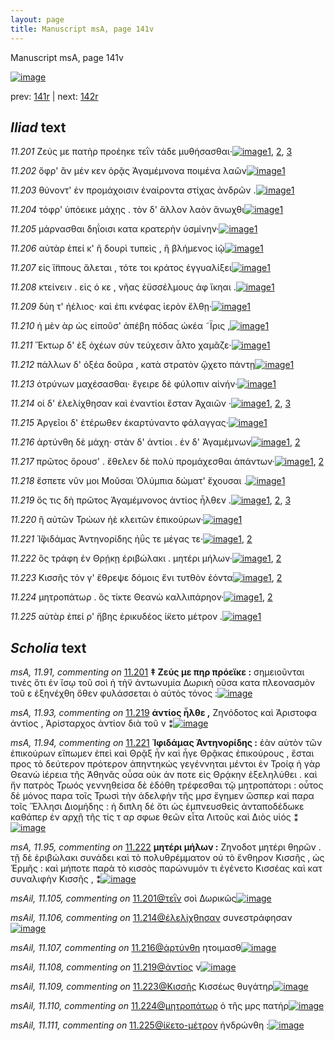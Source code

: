 ```yaml
---
layout: page
title: Manuscript msA, page 141v
---
```


Manuscript msA, page 141v

[![image](http://www.homermultitext.org/iipsrv?OBJ=IIP,1.0&FIF=/project/homer/pyramidal/deepzoom/hmt/vaimg/2017a/VA141VN_0643.tif&WID=100&CVT=JPEG)](http://www.homermultitext.org/ict2/?urn=urn:cite2:hmt:vaimg.2017a:VA141VN_0643)

prev:  [141r](../141r) | next:  [142r](../142r)

## *Iliad* text

*11.201* <a id="11.201"/> Ζεύς με πατὴρ προέηκε τεῒν τάδε μυθήσασθαι·[![image](http://www.homermultitext.org/iipsrv?OBJ=IIP,1.0&FIF=/project/homer/pyramidal/deepzoom/hmt/vaimg/2017a/VA141VN_0643.tif&RGN=0.498,0.2267,0.4,0.0285&WID=1000&CVT=JPEG)](http://www.homermultitext.org/ict2/?urn=urn:cite2:hmt:vaimg.2017a:VA141VN_0643@0.498,0.2267,0.4,0.0285)[1](#msA_11.91), [2](#msAil_11.105), [3](#msA_11.164)

*11.202* <a id="11.202"/> ὄφρ' ἂν μέν κεν ὁρᾷς Ἀγαμέμνονα ποιμένα λαῶν[![image](http://www.homermultitext.org/iipsrv?OBJ=IIP,1.0&FIF=/project/homer/pyramidal/deepzoom/hmt/vaimg/2017a/VA141VN_0643.tif&RGN=0.499,0.2492,0.404,0.0225&WID=1000&CVT=JPEG)](http://www.homermultitext.org/ict2/?urn=urn:cite2:hmt:vaimg.2017a:VA141VN_0643@0.499,0.2492,0.404,0.0225)[1](#msA_11.164)

*11.203* <a id="11.203"/> θύνοντ' ἐν προμάχοισιν ἐναίροντα στίχας ἀνδρῶν .[![image](http://www.homermultitext.org/iipsrv?OBJ=IIP,1.0&FIF=/project/homer/pyramidal/deepzoom/hmt/vaimg/2017a/VA141VN_0643.tif&RGN=0.498,0.2665,0.416,0.024&WID=1000&CVT=JPEG)](http://www.homermultitext.org/ict2/?urn=urn:cite2:hmt:vaimg.2017a:VA141VN_0643@0.498,0.2665,0.416,0.024)[1](#msA_11.164)

*11.204* <a id="11.204"/> τόφρ' ὑπόεικε μάχης . τὸν δ' ἄλλον λαὸν ἄνωχθι[![image](http://www.homermultitext.org/iipsrv?OBJ=IIP,1.0&FIF=/project/homer/pyramidal/deepzoom/hmt/vaimg/2017a/VA141VN_0643.tif&RGN=0.499,0.286,0.393,0.0233&WID=1000&CVT=JPEG)](http://www.homermultitext.org/ict2/?urn=urn:cite2:hmt:vaimg.2017a:VA141VN_0643@0.499,0.286,0.393,0.0233)[1](#msA_11.164)

*11.205* <a id="11.205"/> μάρνασθαι δηΐοισι κατα κρατερὴν ὑσμίνην·[![image](http://www.homermultitext.org/iipsrv?OBJ=IIP,1.0&FIF=/project/homer/pyramidal/deepzoom/hmt/vaimg/2017a/VA141VN_0643.tif&RGN=0.503,0.3033,0.381,0.0233&WID=1000&CVT=JPEG)](http://www.homermultitext.org/ict2/?urn=urn:cite2:hmt:vaimg.2017a:VA141VN_0643@0.503,0.3033,0.381,0.0233)[1](#msA_11.164)

*11.206* <a id="11.206"/> αὐτὰρ ἐπεί κ' ἢ δουρὶ τυπεὶς , ἢ βλήμενος ἰῷ[![image](http://www.homermultitext.org/iipsrv?OBJ=IIP,1.0&FIF=/project/homer/pyramidal/deepzoom/hmt/vaimg/2017a/VA141VN_0643.tif&RGN=0.502,0.3213,0.375,0.0248&WID=1000&CVT=JPEG)](http://www.homermultitext.org/ict2/?urn=urn:cite2:hmt:vaimg.2017a:VA141VN_0643@0.502,0.3213,0.375,0.0248)[1](#msA_11.164)

*11.207* <a id="11.207"/> εἰς ἵ̈ππους ἄλεται , τότε τοι κράτος ἐγγυαλίξει[![image](http://www.homermultitext.org/iipsrv?OBJ=IIP,1.0&FIF=/project/homer/pyramidal/deepzoom/hmt/vaimg/2017a/VA141VN_0643.tif&RGN=0.5,0.3401,0.395,0.0278&WID=1000&CVT=JPEG)](http://www.homermultitext.org/ict2/?urn=urn:cite2:hmt:vaimg.2017a:VA141VN_0643@0.5,0.3401,0.395,0.0278)[1](#msA_11.164)

*11.208* <a id="11.208"/> κτείνειν . εἰς ό κε , νῆας ἐϋσσέλμους ἀφ ἵκηαι .[![image](http://www.homermultitext.org/iipsrv?OBJ=IIP,1.0&FIF=/project/homer/pyramidal/deepzoom/hmt/vaimg/2017a/VA141VN_0643.tif&RGN=0.505,0.3619,0.375,0.024&WID=1000&CVT=JPEG)](http://www.homermultitext.org/ict2/?urn=urn:cite2:hmt:vaimg.2017a:VA141VN_0643@0.505,0.3619,0.375,0.024)[1](#msA_11.164)

*11.209* <a id="11.209"/> δύη τ' ἠέλιος· καὶ ἐπι κνέφας ἱερὸν ἔλθῃ·[![image](http://www.homermultitext.org/iipsrv?OBJ=IIP,1.0&FIF=/project/homer/pyramidal/deepzoom/hmt/vaimg/2017a/VA141VN_0643.tif&RGN=0.506,0.3806,0.379,0.0233&WID=1000&CVT=JPEG)](http://www.homermultitext.org/ict2/?urn=urn:cite2:hmt:vaimg.2017a:VA141VN_0643@0.506,0.3806,0.379,0.0233)[1](#msA_11.164)

*11.210* <a id="11.210"/> ἡ μὲν ὰρ ὡς εἰποῦσ' ἀπέβη πόδας ὠκέα ῀Ϊρις ,[![image](http://www.homermultitext.org/iipsrv?OBJ=IIP,1.0&FIF=/project/homer/pyramidal/deepzoom/hmt/vaimg/2017a/VA141VN_0643.tif&RGN=0.504,0.3986,0.403,0.0233&WID=1000&CVT=JPEG)](http://www.homermultitext.org/ict2/?urn=urn:cite2:hmt:vaimg.2017a:VA141VN_0643@0.504,0.3986,0.403,0.0233)[1](#msA_11.164)

*11.211* <a id="11.211"/> Ἕκτωρ δ' ἐξ ὀχέων σὺν τεύχεσιν ἆλτο χαμᾶζε·[![image](http://www.homermultitext.org/iipsrv?OBJ=IIP,1.0&FIF=/project/homer/pyramidal/deepzoom/hmt/vaimg/2017a/VA141VN_0643.tif&RGN=0.503,0.4174,0.393,0.024&WID=1000&CVT=JPEG)](http://www.homermultitext.org/ict2/?urn=urn:cite2:hmt:vaimg.2017a:VA141VN_0643@0.503,0.4174,0.393,0.024)[1](#msA_11.164)

*11.212* <a id="11.212"/> πάλλων δ' ὀξέα δοῦρα , κατὰ στρατὸν ᾤχετο πάντῃ[![image](http://www.homermultitext.org/iipsrv?OBJ=IIP,1.0&FIF=/project/homer/pyramidal/deepzoom/hmt/vaimg/2017a/VA141VN_0643.tif&RGN=0.505,0.4362,0.414,0.0233&WID=1000&CVT=JPEG)](http://www.homermultitext.org/ict2/?urn=urn:cite2:hmt:vaimg.2017a:VA141VN_0643@0.505,0.4362,0.414,0.0233)[1](#msA_11.164)

*11.213* <a id="11.213"/> ὀτρύνων μαχέσασθαι· ἔγειρε δὲ φύλοπιν αἰνήν·[![image](http://www.homermultitext.org/iipsrv?OBJ=IIP,1.0&FIF=/project/homer/pyramidal/deepzoom/hmt/vaimg/2017a/VA141VN_0643.tif&RGN=0.503,0.4535,0.415,0.0248&WID=1000&CVT=JPEG)](http://www.homermultitext.org/ict2/?urn=urn:cite2:hmt:vaimg.2017a:VA141VN_0643@0.503,0.4535,0.415,0.0248)[1](#msA_11.164)

*11.214* <a id="11.214"/> οἱ δ' ἐλελίχθησαν καὶ ἐναντίοι ἔσταν Ἀχαιῶν ·[![image](http://www.homermultitext.org/iipsrv?OBJ=IIP,1.0&FIF=/project/homer/pyramidal/deepzoom/hmt/vaimg/2017a/VA141VN_0643.tif&RGN=0.5,0.4745,0.39,0.0248&WID=1000&CVT=JPEG)](http://www.homermultitext.org/ict2/?urn=urn:cite2:hmt:vaimg.2017a:VA141VN_0643@0.5,0.4745,0.39,0.0248)[1](#msAil_11.106), [2](#msAim_11.23), [3](#msA_11.164)

*11.215* <a id="11.215"/> Ἀργεῖοι δ' ἑτέρωθεν ἐκαρτύναντο φάλαγγας·[![image](http://www.homermultitext.org/iipsrv?OBJ=IIP,1.0&FIF=/project/homer/pyramidal/deepzoom/hmt/vaimg/2017a/VA141VN_0643.tif&RGN=0.505,0.4925,0.389,0.0248&WID=1000&CVT=JPEG)](http://www.homermultitext.org/ict2/?urn=urn:cite2:hmt:vaimg.2017a:VA141VN_0643@0.505,0.4925,0.389,0.0248)[1](#msA_11.164)

*11.216* <a id="11.216"/> ἀρτύνθη δὲ μάχη· στὰν δ' ἀντίοι . ἐν δ' Ἀγαμέμνων[![image](http://www.homermultitext.org/iipsrv?OBJ=IIP,1.0&FIF=/project/homer/pyramidal/deepzoom/hmt/vaimg/2017a/VA141VN_0643.tif&RGN=0.498,0.5128,0.423,0.0218&WID=1000&CVT=JPEG)](http://www.homermultitext.org/ict2/?urn=urn:cite2:hmt:vaimg.2017a:VA141VN_0643@0.498,0.5128,0.423,0.0218)[1](#msAil_11.107), [2](#msA_11.164)

*11.217* <a id="11.217"/> πρῶτος ὄρουσ' . ἔθελεν δὲ πολὺ προμάχεσθαι ἁπάντων·[![image](http://www.homermultitext.org/iipsrv?OBJ=IIP,1.0&FIF=/project/homer/pyramidal/deepzoom/hmt/vaimg/2017a/VA141VN_0643.tif&RGN=0.496,0.5308,0.438,0.0233&WID=1000&CVT=JPEG)](http://www.homermultitext.org/ict2/?urn=urn:cite2:hmt:vaimg.2017a:VA141VN_0643@0.496,0.5308,0.438,0.0233)[1](#msA_11.164), [2](#msA_11.92)

*11.218* <a id="11.218"/> ἔσπετε νῦν μοι Μοῦσαι Ὀλύμπια δώματ' ἔχουσαι .[![image](http://www.homermultitext.org/iipsrv?OBJ=IIP,1.0&FIF=/project/homer/pyramidal/deepzoom/hmt/vaimg/2017a/VA141VN_0643.tif&RGN=0.5,0.5503,0.397,0.0248&WID=1000&CVT=JPEG)](http://www.homermultitext.org/ict2/?urn=urn:cite2:hmt:vaimg.2017a:VA141VN_0643@0.5,0.5503,0.397,0.0248)[1](#msA_11.164)

*11.219* <a id="11.219"/> ὅς τις δὴ πρῶτος Ἀγαμέμνονος ἀντίος ἦλθεν .[![image](http://www.homermultitext.org/iipsrv?OBJ=IIP,1.0&FIF=/project/homer/pyramidal/deepzoom/hmt/vaimg/2017a/VA141VN_0643.tif&RGN=0.498,0.5683,0.413,0.0248&WID=1000&CVT=JPEG)](http://www.homermultitext.org/ict2/?urn=urn:cite2:hmt:vaimg.2017a:VA141VN_0643@0.498,0.5683,0.413,0.0248)[1](#msA_11.93), [2](#msAil_11.108), [3](#msA_11.164)

*11.220* <a id="11.220"/> ἢ αὐτῶν Τρώων ἠὲ κλειτῶν ἐπικούρων·[![image](http://www.homermultitext.org/iipsrv?OBJ=IIP,1.0&FIF=/project/homer/pyramidal/deepzoom/hmt/vaimg/2017a/VA141VN_0643.tif&RGN=0.5,0.5871,0.376,0.0255&WID=1000&CVT=JPEG)](http://www.homermultitext.org/ict2/?urn=urn:cite2:hmt:vaimg.2017a:VA141VN_0643@0.5,0.5871,0.376,0.0255)[1](#msA_11.164)

*11.221* <a id="11.221"/> Ἰ̈̈φιδάμας Ἀντηνορίδης ἠΰς τε μέγας τε·[![image](http://www.homermultitext.org/iipsrv?OBJ=IIP,1.0&FIF=/project/homer/pyramidal/deepzoom/hmt/vaimg/2017a/VA141VN_0643.tif&RGN=0.496,0.6059,0.379,0.0248&WID=1000&CVT=JPEG)](http://www.homermultitext.org/ict2/?urn=urn:cite2:hmt:vaimg.2017a:VA141VN_0643@0.496,0.6059,0.379,0.0248)[1](#msA_11.94), [2](#msA_11.164)

*11.222* <a id="11.222"/> ὃς τράφη ἐν Θρῄκῃ ἐριβώλακι . μητέρι μήλων·[![image](http://www.homermultitext.org/iipsrv?OBJ=IIP,1.0&FIF=/project/homer/pyramidal/deepzoom/hmt/vaimg/2017a/VA141VN_0643.tif&RGN=0.496,0.6246,0.431,0.024&WID=1000&CVT=JPEG)](http://www.homermultitext.org/ict2/?urn=urn:cite2:hmt:vaimg.2017a:VA141VN_0643@0.496,0.6246,0.431,0.024)[1](#msA_11.95), [2](#msA_11.164)

*11.223* <a id="11.223"/> Κισσῆς τόν γ' ἔθρεψε δόμοις ἔνι τυτθὸν ἐόντα[![image](http://www.homermultitext.org/iipsrv?OBJ=IIP,1.0&FIF=/project/homer/pyramidal/deepzoom/hmt/vaimg/2017a/VA141VN_0643.tif&RGN=0.496,0.6441,0.423,0.0233&WID=1000&CVT=JPEG)](http://www.homermultitext.org/ict2/?urn=urn:cite2:hmt:vaimg.2017a:VA141VN_0643@0.496,0.6441,0.423,0.0233)[1](#msAil_11.109), [2](#msA_11.164)

*11.224* <a id="11.224"/> μητροπάτωρ . ὃς τίκτε Θεανὼ καλλιπάρηον·[![image](http://www.homermultitext.org/iipsrv?OBJ=IIP,1.0&FIF=/project/homer/pyramidal/deepzoom/hmt/vaimg/2017a/VA141VN_0643.tif&RGN=0.494,0.6607,0.412,0.0263&WID=1000&CVT=JPEG)](http://www.homermultitext.org/ict2/?urn=urn:cite2:hmt:vaimg.2017a:VA141VN_0643@0.494,0.6607,0.412,0.0263)[1](#msAil_11.110), [2](#msA_11.164)

*11.225* <a id="11.225"/> αὐτὰρ ἐπεί ρ' ἤβης ἐρικυδέος ί̈κετο μέτρον .[![image](http://www.homermultitext.org/iipsrv?OBJ=IIP,1.0&FIF=/project/homer/pyramidal/deepzoom/hmt/vaimg/2017a/VA141VN_0643.tif&RGN=0.494,0.6809,0.384,0.0225&WID=1000&CVT=JPEG)](http://www.homermultitext.org/ict2/?urn=urn:cite2:hmt:vaimg.2017a:VA141VN_0643@0.494,0.6809,0.384,0.0225)[1](#msA_11.164)

## *Scholia* text

*msA, 11.91, commenting on* [11.201](#11.201)  <a id="msA_11.91"/> **‡ Ζεύς με πηρ πρόεϊκε :** σημειοῦνται τινὲς ὅτι ἐν ἴσῳ τοῦ σοὶ ἡ τὴ̈ν ἀντωνυμία Δωρικὴ οῦσα κατα πλεονασμὸν τοῦ ε ἐξηνέχθη ὅθεν φυλάσσεται ὁ αὐτὸς τόνος :[![image](http://www.homermultitext.org/iipsrv?OBJ=IIP,1.0&FIF=/project/homer/pyramidal/deepzoom/hmt/vaimg/2017a/VA141VN_0643.tif&RGN=0.222,0.1133,0.691,0.0398&WID=1000&CVT=JPEG)](http://www.homermultitext.org/ict2/?urn=urn:cite2:hmt:vaimg.2017a:VA141VN_0643@0.222,0.1133,0.691,0.0398)

*msA, 11.93, commenting on* [11.219](#11.219)  <a id="msA_11.93"/> **ἀντίος ἦλθε ,** Ζηνόδοτος καὶ Ἀριστοφα ἀντίος , Ἀρίσταρχος ἀντίον διὰ τοῦ ν ⁑[![image](http://www.homermultitext.org/iipsrv?OBJ=IIP,1.0&FIF=/project/homer/pyramidal/deepzoom/hmt/vaimg/2017a/VA141VN_0643.tif&RGN=0.216,0.5949,0.229,0.0345&WID=1000&CVT=JPEG)](http://www.homermultitext.org/ict2/?urn=urn:cite2:hmt:vaimg.2017a:VA141VN_0643@0.216,0.5949,0.229,0.0345)

*msA, 11.94, commenting on* [11.221](#11.221)  <a id="msA_11.94"/> **Ἰφιδάμας Ἀντηνορίδης :** ἐὰν αὐτὸν τῶν ἐπικούρων εἴπωμεν ἐπεὶ καὶ Θρᾷξ ἦν καὶ ἦγε Θρᾷκας ἐπικούρους , ἔσται προς τὸ δεύτερον πρότερον ἀπηντηκώς γεγέννηται μέντοι ἐν Τροίᾳ ἡ γὰρ Θεανὼ ἱέρεια τῆς Ἀθηνᾶς οὖσα οὐκ άν ποτε εἰς Θρᾴκην ἐξεληλύθει . καὶ ἤν πατρὸς Τρωός γεννηθείσα δὲ ἐδόθη τρέφεσθαι τῷ μητροπάτορι : οὗτος δὲ μόνος παρα τοῖς Τρωσὶ τὴν ἀδελφὴν τῆς μρσ ἔγημεν ὥσπερ καὶ παρα τοῖς Ἕλλησι Διομήδης : ἡ διπλη δέ ὅτι ὡς ἐμπνευσθεὶς ἀνταποδέδωκε καθάπερ ἐν αρχῇ τῆς τίς τ αρ σφωε θεῶν εἶτα Λιτοῦς καὶ Διὸς υἱός ⁑[![image](http://www.homermultitext.org/iipsrv?OBJ=IIP,1.0&FIF=/project/homer/pyramidal/deepzoom/hmt/vaimg/2017a/VA141VN_0643.tif&RGN=0.226,0.6242,0.67,0.1275&WID=1000&CVT=JPEG)](http://www.homermultitext.org/ict2/?urn=urn:cite2:hmt:vaimg.2017a:VA141VN_0643@0.226,0.6242,0.67,0.1275)

*msA, 11.95, commenting on* [11.222](#11.222)  <a id="msA_11.95"/> **μητέρι μήλων :** Ζηνοδοτ μητέρι θηρῶν . τῇ δὲ ἐριβώλακι συνάδει καὶ τὸ πολυθρέμματον οὐ τὸ ἔνθηρον Κισσῆς , ὡς Ἑρμῆς : καὶ μήποτε παρὰ τὸ κισσὸς παρώνυμόν τι ἐγένετο Κισσέας καὶ κατ συναλιφὴν Κισσῆς , ⁑[![image](http://www.homermultitext.org/iipsrv?OBJ=IIP,1.0&FIF=/project/homer/pyramidal/deepzoom/hmt/vaimg/2017a/VA141VN_0643.tif&RGN=0.225,0.7449,0.686,0.0398&WID=1000&CVT=JPEG)](http://www.homermultitext.org/ict2/?urn=urn:cite2:hmt:vaimg.2017a:VA141VN_0643@0.225,0.7449,0.686,0.0398)

*msAil, 11.105, commenting on* [11.201@τεῒν](#11.201@τεῒν)  <a id="msAil_11.105"/> σοὶ Δωρικῶς[![image](http://www.homermultitext.org/iipsrv?OBJ=IIP,1.0&FIF=/project/homer/pyramidal/deepzoom/hmt/vaimg/2017a/VA141VN_0643.tif&RGN=0.693,0.2236,0.042,0.0105&WID=1000&CVT=JPEG)](http://www.homermultitext.org/ict2/?urn=urn:cite2:hmt:vaimg.2017a:VA141VN_0643@0.693,0.2236,0.042,0.0105)

*msAil, 11.106, commenting on* [11.214@ἐλελίχθησαν](#11.214@ἐλελίχθησαν)  <a id="msAil_11.106"/> συνεστράφησαν[![image](http://www.homermultitext.org/iipsrv?OBJ=IIP,1.0&FIF=/project/homer/pyramidal/deepzoom/hmt/vaimg/2017a/VA141VN_0643.tif&RGN=0.592,0.4719,0.078,0.0135&WID=1000&CVT=JPEG)](http://www.homermultitext.org/ict2/?urn=urn:cite2:hmt:vaimg.2017a:VA141VN_0643@0.592,0.4719,0.078,0.0135)

*msAil, 11.107, commenting on* [11.216@ἀρτύνθη](#11.216@ἀρτύνθη)  <a id="msAil_11.107"/> ητοιμασθ[![image](http://www.homermultitext.org/iipsrv?OBJ=IIP,1.0&FIF=/project/homer/pyramidal/deepzoom/hmt/vaimg/2017a/VA141VN_0643.tif&RGN=0.538,0.5124,0.039,0.0113&WID=1000&CVT=JPEG)](http://www.homermultitext.org/ict2/?urn=urn:cite2:hmt:vaimg.2017a:VA141VN_0643@0.538,0.5124,0.039,0.0113)

*msAil, 11.108, commenting on* [11.219@ἀντίος](#11.219@ἀντίος)  <a id="msAil_11.108"/> ν[![image](http://www.homermultitext.org/iipsrv?OBJ=IIP,1.0&FIF=/project/homer/pyramidal/deepzoom/hmt/vaimg/2017a/VA141VN_0643.tif&RGN=0.832,0.5701,0.015,0.009&WID=1000&CVT=JPEG)](http://www.homermultitext.org/ict2/?urn=urn:cite2:hmt:vaimg.2017a:VA141VN_0643@0.832,0.5701,0.015,0.009)

*msAil, 11.109, commenting on* [11.223@Κισσῆς](#11.223@Κισσῆς)  <a id="msAil_11.109"/> Κισσέως θυγάτηρ[![image](http://www.homermultitext.org/iipsrv?OBJ=IIP,1.0&FIF=/project/homer/pyramidal/deepzoom/hmt/vaimg/2017a/VA141VN_0643.tif&RGN=0.52,0.6377,0.091,0.0173&WID=1000&CVT=JPEG)](http://www.homermultitext.org/ict2/?urn=urn:cite2:hmt:vaimg.2017a:VA141VN_0643@0.52,0.6377,0.091,0.0173)

*msAil, 11.110, commenting on* [11.224@μητροπάτωρ](#11.224@μητροπάτωρ)  <a id="msAil_11.110"/> ὁ τῆς μρς πατήρ[![image](http://www.homermultitext.org/iipsrv?OBJ=IIP,1.0&FIF=/project/homer/pyramidal/deepzoom/hmt/vaimg/2017a/VA141VN_0643.tif&RGN=0.533,0.6579,0.072,0.015&WID=1000&CVT=JPEG)](http://www.homermultitext.org/ict2/?urn=urn:cite2:hmt:vaimg.2017a:VA141VN_0643@0.533,0.6579,0.072,0.015)

*msAil, 11.111, commenting on* [11.225@ί̈κετο-μέτρον](#11.225@ί̈κετο-μέτρον)  <a id="msAil_11.111"/> ἡνδρώνθη :[![image](http://www.homermultitext.org/iipsrv?OBJ=IIP,1.0&FIF=/project/homer/pyramidal/deepzoom/hmt/vaimg/2017a/VA141VN_0643.tif&RGN=0.861,0.6789,0.05,0.0135&WID=1000&CVT=JPEG)](http://www.homermultitext.org/ict2/?urn=urn:cite2:hmt:vaimg.2017a:VA141VN_0643@0.861,0.6789,0.05,0.0135)